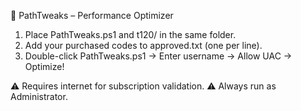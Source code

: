 📌 PathTweaks – Performance Optimizer

1. Place PathTweaks.ps1 and t120/ in the same folder.
2. Add your purchased codes to approved.txt (one per line).
3. Double-click PathTweaks.ps1 → Enter username → Allow UAC → Optimize!

⚠️ Requires internet for subscription validation.
⚠️ Always run as Administrator.
